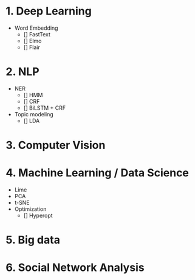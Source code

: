 # 1. Deep Learning
* Word Embedding
	* [] FastText
	* [] Elmo
	* [] Flair


# 2. NLP
* NER
	* [] HMM
	* [] CRF
	* [] BiLSTM + CRF
* Topic modeling
	* [] LDA


# 3. Computer Vision


# 4. Machine Learning / Data Science
* Lime
* PCA
* t-SNE
* Optimization
	* [] Hyperopt


# 5. Big data


# 6. Social Network Analysis